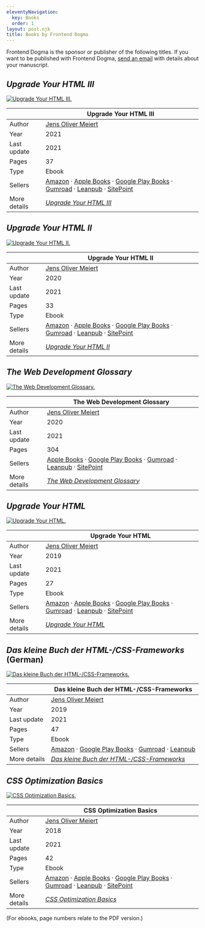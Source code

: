 ```yaml
---
eleventyNavigation:
  key: Books
  order: 1
layout: post.njk
title: Books by Frontend Dogma
---
```

Frontend Dogma is the sponsor or publisher of the following titles. If you want to be published with Frontend Dogma, [send an email](/contact/) with details about your manuscript.

<h2><cite>Upgrade Your HTML III</cite></h2>
<div class=fd-promo><a href=https://meiert.com/en/blog/upgrade-your-html-3/><img src=https://d3rdtowr0c5lpf.cloudfront.net/de/publications/books/upgrade-your-html-3/cover-s.png alt="Upgrade Your HTML III."></a></div>

|  | Upgrade Your HTML III |
|---|---|
| Author | [Jens Oliver Meiert](https://meiert.com/en/) |
| Year | 2021 |
| Last update | 2021 |
| Pages | 37 |
| Type | Ebook |
| Sellers | [Amazon](https://www.amazon.com/dp/B094VPYQPM/?tag=frontend-dogma-20) · [Apple Books](https://books.apple.com/us/book/upgrade-your-html-iii/id1570962053?ls=1) · [Google Play Books](https://play.google.com/store/books/details?id=YvAtEAAAQBAJ) · [Gumroad](https://gumroad.com/l/qopHh) · [Leanpub](https://leanpub.com/upgrade-your-html-3) · [SitePoint](https://www.sitepoint.com/premium/books/upgrade-your-html-iii/) |
| More details | [_Upgrade Your HTML III_](https://meiert.com/en/blog/upgrade-your-html-3/) |

<h2><cite>Upgrade Your HTML II</cite></h2>
<div class=fd-promo><a href=https://meiert.com/en/blog/upgrade-your-html-2/><img src=https://d3rdtowr0c5lpf.cloudfront.net/de/publications/books/upgrade-your-html-2/cover-s.png alt="Upgrade Your HTML II."></a></div>

|  | Upgrade Your HTML II |
|---|---|
| Author | [Jens Oliver Meiert](https://meiert.com/en/) |
| Year | 2020 |
| Last update | 2021 |
| Pages | 33 |
| Type | Ebook |
| Sellers | [Amazon](https://www.amazon.com/dp/B08NLHQM11/?tag=frontend-dogma-20) · [Apple Books](https://books.apple.com/us/book/upgrade-your-html-ii/id1570961824?ls=1) · [Google Play Books](https://play.google.com/store/books/details?id=uxsJEAAAQBAJ) · [Gumroad](https://gumroad.com/l/khNpkf) · [Leanpub](https://leanpub.com/upgrade-your-html-2) · [SitePoint](https://www.sitepoint.com/premium/books/upgrade-your-html-ii) |
| More details | [_Upgrade Your HTML II_](https://meiert.com/en/blog/upgrade-your-html-2/) |

<h2><cite>The Web Development Glossary</cite></h2>
<div class=fd-promo><a href=https://meiert.com/en/blog/the-web-development-glossary/><img src=https://d3rdtowr0c5lpf.cloudfront.net/de/publications/books/the-web-development-glossary/cover-s.png alt="The Web Development Glossary."></a></div>

|  | The Web Development Glossary |
|---|---|
| Author | [Jens Oliver Meiert](https://meiert.com/en/) |
| Year | 2020 |
| Last update | 2021 |
| Pages | 304 |
| Sellers | [Apple Books](https://books.apple.com/us/book/the-web-development-glossary/id1571261882?ls=1) · [Google Play Books](https://play.google.com/store/books/details/Jens_Oliver_Meiert_The_Web_Development_Glossary?id=nYjhDwAAQBAJ) · [Gumroad](https://gumroad.com/l/gSZxpT) · [Leanpub](https://leanpub.com/web-development-glossary) · [SitePoint](https://www.sitepoint.com/premium/books/the-web-development-glossary) |
| More details | [_The Web Development Glossary_](https://meiert.com/en/blog/the-web-development-glossary/) |

<h2><cite>Upgrade Your HTML</cite></h2>
<div class=fd-promo><a href=https://meiert.com/en/blog/upgrade-your-html/><img src=https://d3rdtowr0c5lpf.cloudfront.net/de/publications/books/upgrade-your-html/cover-s.png alt="Upgrade Your HTML."></a></div>

|  | Upgrade Your HTML |
|---|---|
| Author | [Jens Oliver Meiert](https://meiert.com/en/) |
| Year | 2019 |
| Last update | 2021 |
| Pages | 27 |
| Type | Ebook |
| Sellers | [Amazon](https://www.amazon.com/dp/B07ZNSZX49/?tag=frontend-dogma-20) · [Apple Books](https://books.apple.com/us/book/upgrade-your-html/id1569607027?ls=1) · [Google Play Books](https://play.google.com/store/books/details/Jens_Oliver_Meiert_Upgrade_Your_HTML?id=sYjhDwAAQBAJ) · [Gumroad](https://gumroad.com/l/YMCEH) · [Leanpub](https://leanpub.com/upgrade-your-html) · [SitePoint](https://www.sitepoint.com/premium/books/upgrade-your-html) |
| More details | [_Upgrade Your HTML_](https://meiert.com/en/blog/upgrade-your-html/) |

<h2><cite>Das kleine Buch der HTML-/CSS-Frameworks</cite> (German)</h2>
<div class=fd-promo><a href=https://meiert.com/de/publications/books/das-kleine-buch-der-html-css-frameworks/><img src=https://d3rdtowr0c5lpf.cloudfront.net/de/publications/books/das-kleine-buch-der-html-css-frameworks/cover.png alt="Das kleine Buch der HTML-/CSS-Frameworks."></a></div>

|  | Das kleine Buch der HTML-/CSS-Frameworks |
|---|---|
| Author | [Jens Oliver Meiert](https://meiert.com/en/) |
| Year | 2019 |
| Last update | 2021 |
| Pages | 47 |
| Type | Ebook |
| Sellers | [Amazon](https://www.amazon.com/dp/B07TY2T9XW/?tag=frontend-dogma-20) · [Google Play Books](https://play.google.com/store/books/details/Jens_Oliver_Meiert_Das_kleine_Buch_der_HTML_CSS_Fr?id=j4jhDwAAQBAJ) · [Gumroad](https://gumroad.com/l/LqXw) · [Leanpub](https://leanpub.com/html-css-frameworks) |
| More details | [_Das kleine Buch der HTML-/CSS-Frameworks_](https://meiert.com/de/publications/books/das-kleine-buch-der-html-css-frameworks/) |

<h2><cite>CSS Optimization Basics</cite></h2>
<div class=fd-promo><a href=https://meiert.com/en/blog/css-optimization-basics/><img src=https://d3rdtowr0c5lpf.cloudfront.net/de/publications/books/css-optimization-basics/cover-s.png alt="CSS Optimization Basics."></a></div>

|  | CSS Optimization Basics |
|---|---|
| Author | [Jens Oliver Meiert](https://meiert.com/en/) |
| Year | 2018 |
| Last update | 2021 |
| Pages | 42 |
| Type | Ebook |
| Sellers | [Amazon](https://www.amazon.com/dp/B07TVW1ZT8/?tag=frontend-dogma-20) · [Apple Books](https://books.apple.com/us/book/css-optimization-basics/id1571260941?ls=1) · [Google Play Books](https://play.google.com/store/books/details/Jens_Oliver_Meiert_CSS_Optimization_Basics?id=xgTfDwAAQBAJ) · [Gumroad](https://gumroad.com/l/YzeaH) · [Leanpub](https://leanpub.com/css-optimization-basics) · [SitePoint](https://www.sitepoint.com/premium/books/css-optimization-basics) |
| More details | [_CSS Optimization Basics_](https://meiert.com/en/blog/css-optimization-basics/) |

(For ebooks, page numbers relate to the PDF version.)